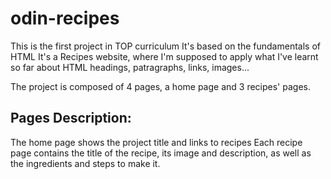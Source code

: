 # odin-recipes
This is the first project in TOP curriculum
It's based on the fundamentals of HTML
It's a Recipes website, where I'm supposed to apply what I've learnt so far about HTML headings, patragraphs, links, images...

The project is composed of 4 pages, a home page and 3 recipes' pages.

Pages Description:
------------------
The home page shows the project title and links to recipes
Each recipe page contains the title of the recipe, its image and description, as well as the ingredients and steps to make it.
